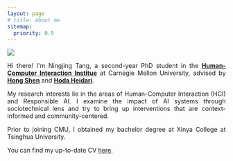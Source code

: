 ```yaml
---
layout: page
# title: About me
sitemap:
  priority: 0.9
---
```


<img src="{{ '/assets/img/profile.jpg' | prepend: site.baseurl }}" id="about-img">

<div id="describe-text">
	<p style="text-align:justify">Hi there! I'm Ningjing Tang, a second-year PhD student in the <strong> <a href="https://www.hcii.cmu.edu/">Human-Computer Interaction Institue</a></strong> at Carnegie Mellon University, advised by <strong> <a href="https://www.andrew.cmu.edu/user/hongs/">Hong Shen</a></strong> and <strong> <a href="https://www.cs.cmu.edu/~hheidari/">Hoda Heidari</a></strong>.</p>
	<p style="text-align:justify">My research interests lie in the areas of Human-Computer Interaction (HCI) and Responsible AI. I examine the impact of AI systems through sociotechnical lens and try to bring up interventions that are context-informed and community-centered. </p>
	<p style="text-align:justify">Prior to joining CMU, I obtained my bachelor degree at Xinya College at Tsinghua University.</p>
	<p style="text-align:justify">You can find my up-to-date CV <a href="./assets/ningjing_cv_nerw.pdf">here</a>.</p>
</div>
